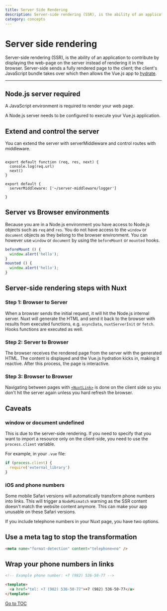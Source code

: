 ```yaml
---
title: Server Side Rendering
description: Server-side rendering (SSR), is the ability of an application to contribute by displaying the web-page on the server instead of rendering it in the browser.
category: concepts
---
```

# Server side rendering

Server-side rendering (SSR), is the ability of an application to contribute by displaying the web-page on the server instead of rendering it in the browser. Server-side sends a fully rendered page to the client; the client's JavaScript bundle takes over which then allows the Vue.js app to [hydrate](https://ssr.vuejs.org/guide/hydration.html).

---

## Node.js server required

A JavaScript environment is required to render your web page.

A Node.js server needs to be configured to execute your Vue.js application.

## Extend and control the server

You can extend the server with serverMiddleware and control routes with middleware.

```js{}[server-middleware/logger.js]

export default function (req, res, next) {
  console.log(req.url)
  next()
}
```

```js{}[nuxt.config.js]
export default {
  serverMiddleware: ['~/server-middleware/logger']

}
```

## Server vs Browser environments

Because you are in a Node.js environment you have access to Node.js objects such as `req` and `res`. You do not have access to the `window` or `document` objects as they belong to the browser environment. You can however use `window` or `document` by using the `beforeMount` or `mounted` hooks.

```js
beforeMount () {
  window.alert('hello');
}
mounted () {
  window.alert('hello');
}
```

## Server-side rendering steps with Nuxt

### Step 1: Browser to Server

When a browser sends the initial request, it will hit the Node.js internal server. Nuxt will generate the HTML and send it back to the browser with results from executed functions, e.g. `asyncData`, `nuxtServerInit` or `fetch`. Hooks functions are executed as well.

### Step 2: Server to Browser

The browser receives the rendered page from the server with the generated HTML. The content is displayed and the Vue.js hydration kicks in, making it reactive. After this process, the page is interactive.

### Step 3: Browser to Browser

Navigating between pages with [`<NuxtLink>`](./features/nuxt-components#the-nuxtlink-component) is done on the client side so you don't hit the server again unless you hard refresh the browser.

## Caveats

### window or document undefined

This is due to the server-side rendering. If you need to specify that you want to import a resource only on the client-side, you need to use the `process.client` variable.

For example, in your `.vue` file:

```js
if (process.client) {
  require('external_library')
}
```

### iOS and phone numbers

Some mobile Safari versions will automatically transform phone numbers into links. This will trigger a `NodeMismatch` warning as the SSR content doesn't match the website content anymore. This can make your app unusable on these Safari versions.

If you include telephone numbers in your Nuxt page, you have two options.

## Use a meta tag to stop the transformation

```html
<meta name="format-detection" content="telephone=no" />
```

## Wrap your phone numbers in links

```html
<!-- Example phone number: +7 (982) 536-50-77 -->

<template>
  <a href="tel: +7 (982) 536-50-77">+7 (982) 536-50-77</a>
</template>
```
<span style='float: footnote;'><a href="../../../../index.html#toc">Go to TOC</a></span>

